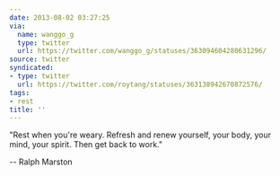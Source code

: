 ```yaml
---
date: 2013-08-02 03:27:25
via:
  name: wanggo_g
  type: twitter
  url: https://twitter.com/wanggo_g/statuses/363094604280631296/
source: twitter
syndicated:
- type: twitter
  url: https://twitter.com/roytang/statuses/363138942670872576/
tags:
- rest
title: ''
---
```


"Rest when you're weary. Refresh and renew yourself, your body, your mind, your spirit. Then get back to work." 

-- Ralph Marston